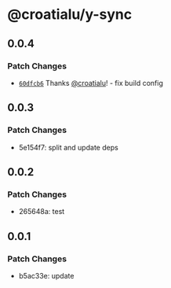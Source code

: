 # @croatialu/y-sync

## 0.0.4

### Patch Changes

- [`60dfcb6`](https://github.com/croatialu/yjs-sync/commit/60dfcb65aaf7971421dc2f65d1eaf64f4b975b5f) Thanks [@croatialu](https://github.com/croatialu)! - fix build config

## 0.0.3

### Patch Changes

- 5e154f7: split and update deps

## 0.0.2

### Patch Changes

- 265648a: test

## 0.0.1

### Patch Changes

- b5ac33e: update
